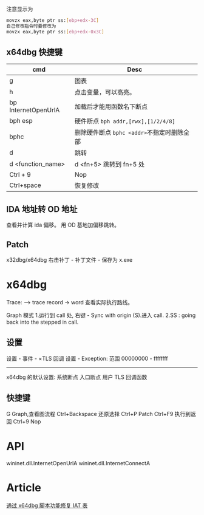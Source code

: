 
注意显示为
```sh
movzx eax,byte ptr ss:[ebp+edx-3C]
自己修改指令时要修改为
movzx eax,byte ptr ss:[ebp+edx-0x3C]
```
## x64dbg 快捷键

| cmd                 | Desc                     |
| ------------------- | ------------------------ |
| g                   | 图表                     |
| h                   | 点击变量，可以高亮。     |
| bp InternetOpenUrlA | 加载后才能用函数名下断点 |
| bph esp             | 硬件断点  `bph addr,[rwx],[1/2/4/8]`                |
| bphc                | 删除硬件断点 `bphc <addr>`不指定时删除全部            |
| d <addr>            | 跳转                     |
| d <function_name>   | d <fn+5> 跳转到 fn+5 处  |
| Ctrl + 9            | Nop                      |
| Ctrl+space | 恢复修改

## IDA 地址转 OD 地址

查看并计算 ida 偏移。
用 OD 基地加偏移跳转。

## Patch

x32dbg/x64dbg 右击补丁 - 补丁文件 - 保存为 x.exe

# x64dbg

Trace: --> trace record -> word 查看实际执行路线。

Graph 模式 1.运行到 call 处, 右键 - Sync with origin (S).进入 call.
2.SS : going back into the stepped in call.

## 设置

设置 - 事件 - ×TLS 回调
设置 - Exception: 范围 00000000 - ffffffff

---

x64dbg 的默认设置: 系统断点 入口断点 用户 TLS 回调函数

## 快捷键

G Graph,查看图流程
Ctrl+Backspace 还原选择
Ctrl+P Patch
Ctrl+F9 执行到返回
Ctrl+9 Nop

# API

wininet.dll.InternetOpenUrlA
wininet.dll.InternetConnectA

# Article

[通过 x64dbg 脚本功能修复 IAT 表](https://mp.weixin.qq.com/s/ZjxRNJr22H2val27mCeoUg)
